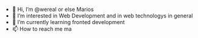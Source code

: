 - 👋 Hi, I’m @wereal or else Marios 
- 👀 I’m interested in Web Development and in web technologys in general  
- 🌱 I’m currently learning fronted development 
- 📫 How to reach me ma

<!---
wereal/wereal is a ✨ special ✨ repository because its `README.md` (this file) appears on your GitHub profile.
You can click the Preview link to take a look at your changes.
--->

